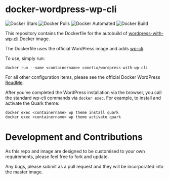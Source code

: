 # docker-wordpress-wp-cli

![Docker Stars](https://img.shields.io/docker/stars/conetix/wordpress-with-wp-cli.svg)
![Docker Pulls](https://img.shields.io/docker/pulls/conetix/wordpress-with-wp-cli.svg)
![Docker Automated](https://img.shields.io/docker/automated/conetix/wordpress-with-wp-cli.svg)
![Docker Build](https://img.shields.io/docker/build/conetix/wordpress-with-wp-cli.svg)

This repository contains the Dockerfile for the autobuild of [wordpress-with-wp-cli](https://hub.docker.com/r/conetix/wordpress-with-wp-cli/) Docker image.

The Dockerfile uses the official WordPress image and adds [wp-cli](http://wp-cli.org/).

To use, simply run:

    docker run --name <containername> conetix/wordpress-with-wp-cli

For all other configuration items, please see the official Docker WordPress [ReadMe](https://github.com/docker-library/docs/tree/master/wordpress).

After you've completed the WordPress installation via the browser, you call the standard wp-cli commands via `docker exec`. For example, to install and activate the Quark theme:

    docker exec <containername> wp theme install quark
    docker exec <containername> wp theme activate quark

# Development and Contributions

As this repo and image are designed to be customised to your own requirements, please feel free to fork and update.

Any bugs, please submit as a pull request and they will be incorporated into the master image.